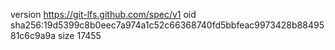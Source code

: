 version https://git-lfs.github.com/spec/v1
oid sha256:19d5399c8b0eec7a974a1c52c66368740fd5bbfeac9973428b8849581c6c9a9a
size 17455
